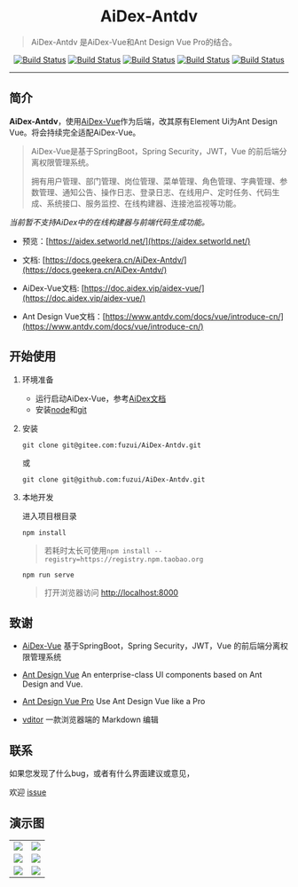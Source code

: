 <h1 align="center">AiDex-Antdv</h1>

> AiDex-Antdv 是AiDex-Vue和Ant Design Vue Pro的结合。

<p align="center">
<p align="center">
 <a href="https://gitee.com/fuzui/AiDex-Antdv" target="_blank"><img src="https://gitee.com/fuzui/AiDex-Antdv/badge/star.svg?theme=dark" alt="Build Status"></a>
 <a href="https://github.com/fuzui/AiDex-Antdv" target="_blank"><img src="https://img.shields.io/github/stars/fuzui/AiDex-Antdv.svg?style=social" alt="Build Status"></a>
 <a href="https://gitee.com/y_project/AiDex-Vue" target="_blank"><img src="https://img.shields.io/badge/AiDex Vue-3.3.0-brightgreen" alt="Build Status"></a>
 <a href="https://github.com/vueComponent/ant-design-vue" target="_blank"><img src="https://img.shields.io/badge/Ant Design Vue-1.7.2-brightgreen" alt="Build Status"></a>
 <a href="https://github.com/vueComponent/ant-design-vue-pro" target="_blank"><img src="https://img.shields.io/badge/Ant Design Vue Pro-3.0.0-brightgreen" alt="Build Status"></a>
</p>

------------------------------

## 简介

**AiDex-Antdv**，使用[AiDex-Vue](https://gitee.com/y_project/AiDex-Vue)作为后端，改其原有Element Ui为Ant Design Vue。将会持续完全适配AiDex-Vue。

> AiDex-Vue是基于SpringBoot，Spring Security，JWT，Vue 的前后端分离权限管理系统。
>
> 拥有用户管理、部门管理、岗位管理、菜单管理、角色管理、字典管理、参数管理、通知公告、操作日志、登录日志、在线用户、定时任务、代码生成、系统接口、服务监控、在线构建器、连接池监视等功能。

*当前暂不支持AiDex中的在线构建器与前端代码生成功能。*

* 预览：[https://aidex.setworld.net/](https://aidex.setworld.net/)

* 文档: [https://docs.geekera.cn/AiDex-Antdv/](https://docs.geekera.cn/AiDex-Antdv/)

* AiDex-Vue文档: [https://doc.aidex.vip/aidex-vue/](https://doc.aidex.vip/aidex-vue/)

* Ant Design Vue文档：[https://www.antdv.com/docs/vue/introduce-cn/](https://www.antdv.com/docs/vue/introduce-cn/)



## 开始使用

1. 环境准备
   * 运行启动AiDex-Vue，参考[AiDex文档](https://doc.aidex.vip/aidex-vue/)
   * 安装[node](http://nodejs.org/)和[git](https://git-scm.com/)

1. 安装

   ```shell
   git clone git@gitee.com:fuzui/AiDex-Antdv.git
   ```

   或

   ```shell
   git clone git@github.com:fuzui/AiDex-Antdv.git
   ```

2. 本地开发

   进入项目根目录

   ```shell
   npm install
   ```

   > 若耗时太长可使用`npm install --registry=https://registry.npm.taobao.org`

   ```shell
   npm run serve
   ```

   > 打开浏览器访问 [http://localhost:8000](http://localhost:8080/)



## 致谢

* [AiDex-Vue](https://gitee.com/y_project/AiDex-Vue) 基于SpringBoot，Spring Security，JWT，Vue 的前后端分离权限管理系统
* [Ant Design Vue](https://github.com/vueComponent/ant-design-vue/) An enterprise-class UI components based on Ant Design and Vue.
* [Ant Design Vue Pro](https://github.com/vueComponent/ant-design-vue-pro) Use Ant Design Vue like a Pro

* [vditor](https://github.com/Vanessa219/vditor) 一款浏览器端的 Markdown 编辑



## 联系

如果您发现了什么bug，或者有什么界面建议或意见，

欢迎 [issue](https://github.com/fuzui/AiDex-Antdv/issues)



## 演示图

<table>
    <tr>
        <td><img src="https://oss.fuzui.net/img/20210102022024.png"/></td>
        <td><img src="https://oss.fuzui.net/img/20210102022136.png"/></td>
    </tr>
    <tr>
        <td><img src="https://oss.fuzui.net/img/20210102022247.png"/></td>
        <td><img src="https://oss.fuzui.net/img/20210102022534.png"/></td>
    </tr>
    <tr>
        <td><img src="https://oss.fuzui.net/img/20210102022749.png"/></td>
        <td><img src="https://oss.fuzui.net/img/20210102023153.png"/></td>
    </tr>
</table>



